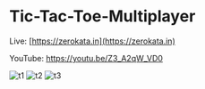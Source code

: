 # Tic-Tac-Toe-Multiplayer

Live: [https://zerokata.in](https://zerokata.in)

YouTube: https://youtu.be/Z3_A2qW_VD0


![t1](https://user-images.githubusercontent.com/71216106/175461000-e8ff9253-3a0c-4ba1-b96b-5170e28ce275.PNG)
![t2](https://user-images.githubusercontent.com/71216106/175461004-e5a96226-d2ff-41bc-9fe0-06c76739beb5.png)
![t3](https://user-images.githubusercontent.com/71216106/175461010-ff8d9817-c005-4fbe-8f64-194b2e5c1031.png)

